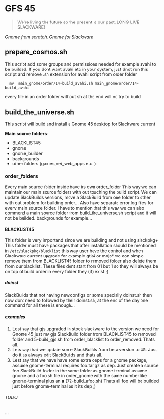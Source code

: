 # GFS 45


> We\'re living the future so
> the present is our past.
> LONG LIVE SLACKWARE!

*Gnome from scratch*, *Gnome for Slackware*
## prepare_cosmos.sh
This script add some groups and permissions needed for example avahi to be builded.
If  you dont want avahi etc in your system, just dnot run this script and remove .sh extension for avahi script from order folder
```
  mv  main_gnome/order/14-build_avahi.sh main_gnome/order/14-build_avahi
```
every file in an order folder without sh at the end will no try to build.

## build_the_universe.sh

This script will build and install a Gnome 45 desktop for Slackware current

**Main source folders**:

* BLACKLIST45
* gnome
* gnome_builder
* backgrounds
* other folders (games,net_web_apps etc..)


### order_folders

Every main source folder inside have its own order_folder
This way we can maintain our main source folders with out touching the build script.
We can update SlackBuilds versions, move a SlackBuild from one folder to other with out problem for building order... Also have separate error.log files for every main source folder.
I have to mention that this way we can also commend a main source folder from build_the_universe.sh script and it will not be builded. backgrounds for example...

#### BLACKLIST45

This folder is very importand since we are building and not using slackpkg+
This folder must have packages that after installation should be mentioned in `/etc/slackpkg/blacklist`
this way user have the control and when  Slackware current upgrade for example gtk4 or mojs* we can simple remove them from BLACKLIST45 folder to removed folder
also delete them from our blacklist.
These files dont start from 01 but 1 so they will always be on top of build order in every folder they (if) exist ;)

##### doinst
SlackBuilds that not having new.configs or some specially doinst.sh then now dont need to followed by their doinst.sh, at the end of the day one command for all these is enough... 


##### examples
1. Lest say that gjs upgraded in stock slackware to the version we need for Gnome 45
just mv gjs SlackBuild folder from BLACKLIST45 to removed folder
and 5-build_gjs.sh from order_blacklist to order_removed.
Thats all. 
2. Lets say that we update some SlackBuilds from beta version to 45.
Just do it as always edit SlackBuilds and thats all.
3. Lest say that we have have some extra deps for a gnome package, assume gnome-terminal requires foo.tar.gz as dep.
Just create a source foo SlackBuild folder in the same folder as gnome terminal assume gnome
and a foo.sh file in order_gnome with the same number like gnome-terminal plus an **a** (72-build_afoo.sh)
Thats all foo will be builded just before gnome-terminal as it its dep ;)
###### TODO

...

